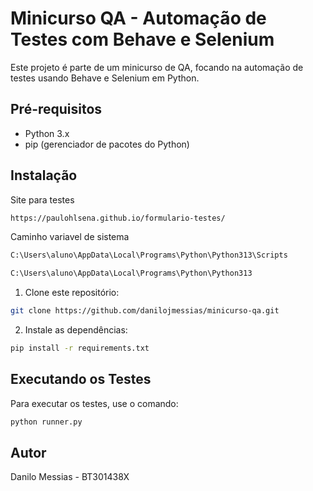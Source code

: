 # Minicurso QA - Automação de Testes com Behave e Selenium

Este projeto é parte de um minicurso de QA, focando na automação de testes usando Behave e Selenium em Python.

## Pré-requisitos

- Python 3.x
- pip (gerenciador de pacotes do Python)

## Instalação
Site para testes
```bash
https://paulohlsena.github.io/formulario-testes/
```

Caminho variavel de sistema
```bash
C:\Users\aluno\AppData\Local\Programs\Python\Python313\Scripts
```
```bash
C:\Users\aluno\AppData\Local\Programs\Python\Python313
```

1. Clone este repositório:

```bash
git clone https://github.com/danilojmessias/minicurso-qa.git
```

2. Instale as dependências:
```bash
pip install -r requirements.txt
```

## Executando os Testes

Para executar os testes, use o comando:
```bash
python runner.py
```

## Autor
Danilo Messias - BT301438X 
